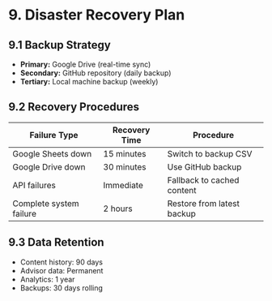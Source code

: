 # 9. Disaster Recovery Plan

## 9.1 Backup Strategy
- **Primary:** Google Drive (real-time sync)
- **Secondary:** GitHub repository (daily backup)
- **Tertiary:** Local machine backup (weekly)

## 9.2 Recovery Procedures
| Failure Type | Recovery Time | Procedure |
|--------------|---------------|-----------|
| Google Sheets down | 15 minutes | Switch to backup CSV |
| Google Drive down | 30 minutes | Use GitHub backup |
| API failures | Immediate | Fallback to cached content |
| Complete system failure | 2 hours | Restore from latest backup |

## 9.3 Data Retention
- Content history: 90 days
- Advisor data: Permanent
- Analytics: 1 year
- Backups: 30 days rolling
